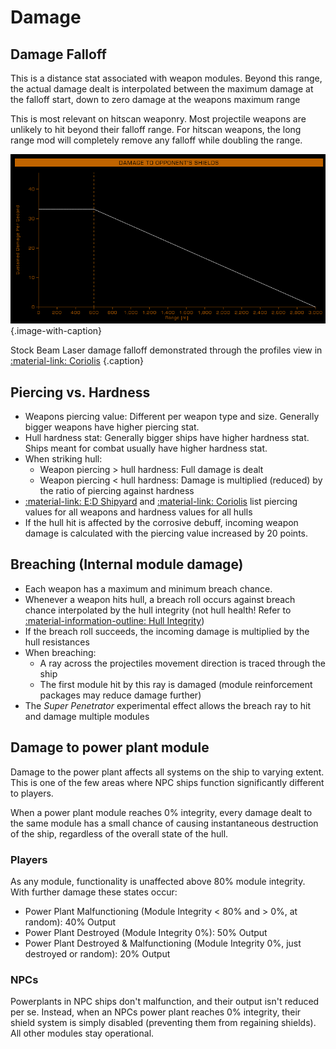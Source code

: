 # Damage

## Damage Falloff

This is a distance stat associated with weapon modules. Beyond this range, the actual damage dealt is interpolated between the maximum damage at the falloff start, down to zero damage at the weapons maximum range

This is most relevant on hitscan weaponry. Most projectile weapons are unlikely to hit beyond their falloff range. For hitscan weapons, the long range mod will completely remove any falloff while doubling the range.

![](../assets/falloff.png)
{.image-with-caption}

Stock Beam Laser damage falloff demonstrated through the profiles view in [:material-link: Coriolis](https://coriolis.io)
{.caption}

## Piercing vs. Hardness

* Weapons piercing value: Different per weapon type and size. Generally bigger weapons have higher piercing stat.
* Hull hardness stat: Generally bigger ships have higher hardness stat. Ships meant for combat usually have higher hardness stat.
* When striking hull:
    * Weapon piercing > hull hardness: Full damage is dealt
    * Weapon piercing < hull hardness: Damage is multiplied (reduced) by the ratio of piercing against hardness
* [:material-link: E:D Shipyard](https://edsy.org) and [:material-link: Coriolis](https://coriolis.io) list piercing values for all weapons and hardness values for all hulls
* If the hull hit is affected by the corrosive debuff, incoming weapon damage is calculated with the piercing value increased by 20 points.

## Breaching (Internal module damage)

* Each weapon has a maximum and minimum breach chance.
* Whenever a weapon hits hull, a breach roll occurs against breach chance interpolated by the hull integrity (not hull health! Refer to [:material-information-outline: Hull Integrity](./general.md#hull-integrity))
* If the breach roll succeeds, the incoming damage is multiplied by the hull resistances
* When breaching:
    * A ray across the projectiles movement direction is traced through the ship
    * The first module hit by this ray is damaged (module reinforcement packages may reduce damage further)
* The *Super Penetrator* experimental effect allows the breach ray to hit and damage multiple modules

## Damage to power plant module

Damage to the power plant affects all systems on the ship to varying extent. This is one of the few areas where NPC ships function significantly different to players.

When a power plant module reaches 0% integrity, every damage dealt to the same module has a small chance of causing instantaneous destruction of the ship, regardless of the overall state of the hull.

### Players

As any module, functionality is unaffected above 80% module integrity. With further damage these states occur:

- Power Plant Malfunctioning (Module Integrity < 80% and > 0%, at random): 40% Output
- Power Plant Destroyed (Module Integrity 0%): 50% Output
- Power Plant Destroyed & Malfunctioning (Module Integrity 0%, just destroyed or random): 20% Output

### NPCs

Powerplants in NPC ships don't malfunction, and their output isn't reduced per se. Instead, when an NPCs power plant reaches 0% integrity, their shield system is simply disabled (preventing them from regaining shields). All other modules stay operational.